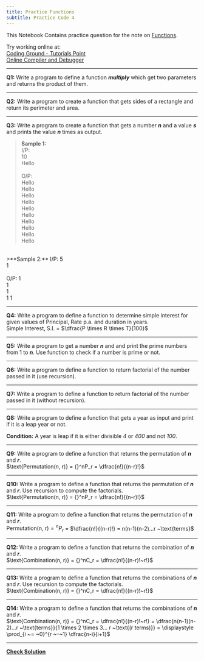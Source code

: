 ```yaml
---
title: Practice Functions
subtitle: Practice Code 4
---
```


This Notebook Contains practice question for the note on [Functions](Functions.ipynb).

Try working online at:  
[Coding Ground - Tutorials Point](https://www.tutorialspoint.com/execute_python3_online.php)  
[Online Compiler and Debugger](https://www.onlinegdb.com/online_python_compiler)

---

**Q1:** Write a program to define a function **_multiply_** which get two parameters and returns the product of them.

---

**Q2:** Write a program to create a function that gets sides of a rectangle and return its perimeter and area.

---

**Q3:** Write a program to create a function that gets a number **_n_** and a value **_s_** and prints the value **_n_** times as output.

> **Sample 1:**  
> I/P:  
> 10 <br>
> Hello  
> <br>
> O/P:  
> Hello  
> Hello  
> Hello  
> Hello  
> Hello  
> Hello  
> Hello  
> Hello  
> Hello  
> Hello

<br>  
>**Sample 2:**  
I/P:  
5  <br>
1  <br>
<br>
O/P:  
1  <br>
1  <br>
1  <br>
1  
1

---

**Q4:** Write a program to define a function to determine simple interest for given values of Principal, Rate p.a. and duration in years.  
Simple Interest, S.I. = $\dfrac{P \times R \times T}{100}$

---

**Q5:** Write a program to get a number **_n_** and and print the prime numbers from 1 to **_n_**. Use function to check if a number is prime or not.

---

**Q6:** Write a program to define a function to return factorial of the number passed in it (use recursion).

---

**Q7:** Write a program to define a function to return factorial of the number passed in it (without recursion).

---

**Q8:** Write a program to define a function that gets a year as input and print if it is a leap year or not.

**Condition:** A year is leap if it is either divisible _4_ or _400_ and not _100_.

---

**Q9:** Write a program to define a function that returns the permutation of **_n_** and **_r_**.<br>
$\text{Permutation(n, r)} = {}^nP_r = \dfrac{n!}{(n-r)!}$

---

**Q10:** Write a program to define a function that returns the permutation of **_n_** and **_r_**. Use recursion to compute the factorials.<br>
$\text{Permutation(n, r)} = {}^nP_r = \dfrac{n!}{(n-r)!}$

---

**Q11:** Write a program to define a function that returns the permutation of **_n_** and **_r_**.<br>
$\text{Permutation(n, r)} = {}^nP_r$ = $\dfrac{n!}{(n-r)!} = n(n-1)(n-2)...r ~\text{terms}$

---

**Q12:** Write a program to define a function that returns the combination of **_n_** and **_r_**.<br>
$\text{Combination(n, r)} = {}^nC_r = \dfrac{n!}{(n-r)!~r!}$

---

**Q13:** Write a program to define a function that returns the combinations of **_n_** and **_r_**. Use recursion to compute the factorials.<br>
$\text{Combination(n, r)} = {}^nC_r = \dfrac{n!}{(n-r)!~r!}$

---

**Q14:** Write a program to define a function that returns the combinations of **_n_** and **_r_**.<br>
$\text{Combination(n, r)} = {}^nC_r = \dfrac{n!}{(n-r)!~r!} = \dfrac{n(n-1)(n-2)...r ~\text{terms}}{1 \times 2 \times 3... r ~\text{(r terms)}} = \displaystyle \prod_{i ~= ~0}^{r ~-~1} \dfrac{n-i}{i+1}$

---

**[Check Solution](Solution4.ipynb)**

